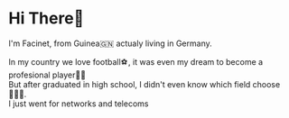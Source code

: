 <h1>Hi There👋</h1>

<p>I'm Facinet, from Guinea🇬🇳 actualy living in Germany.</br>

In my country we love football⚽ , it was even my dream to become a profesional player⛹🏼</br>
But after graduated in high school, I didn't even know which field choose🤷🏽‍♂️.</br>
I just went for networks and telecoms

</p>




